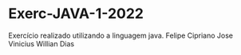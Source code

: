 # Exerc-JAVA-1-2022
Exercício realizado utilizando a linguagem java.
Felipe Cipriano
Jose Vinicius
Willian Dias
